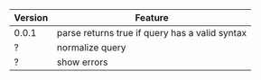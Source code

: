 
| Version | Feature |
| ------- | ------- |
| 0.0.1   | parse returns true if query has a valid syntax 
| ? | normalize query
| ? | show errors
